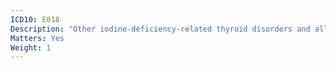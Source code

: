 ```yaml
---
ICD10: E018
Description: "Other iodine-deficiency-related thyroid disorders and allied conditions"
Matters: Yes
Weight: 1
---
```

